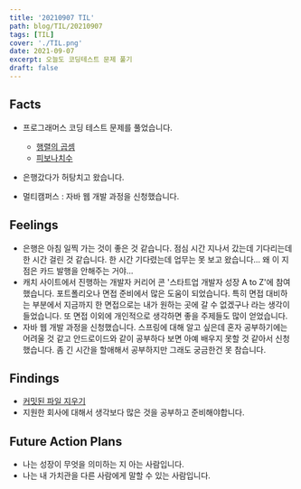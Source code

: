 ```yaml
---
title: '20210907 TIL'
path: blog/TIL/20210907
tags: [TIL]
cover: './TIL.png'
date: 2021-09-07
excerpt: 오늘도 코딩테스트 문제 풀기
draft: false
---
```


## Facts

- 프로그래머스 코딩 테스트 문제를 풀었습니다.

  - [행렬의 곱셈](https://hyejineee.github.io/blog/daily-matrix-multiplication)
  - [피보나치수](https://hyejineee.github.io/blog/daily-janden-case-string)

- 은행갔다가 허탕치고 왔습니다.

- 멀티캠퍼스 : 자바 웹 개발 과정을 신청했습니다.

## Feelings

- 은행은 아침 일찍 가는 것이 좋은 것 같습니다. 점심 시간 지나서 갔는데 기다리는데 한 시간 걸린 것 같습니다. 한 시간 기다렸는데 업무는 못 보고 왔습니다... 왜 이 지점은 카드 발행을 안해주는 거야...
- 캐치 사이트에서 진행하는 개발자 커리어 콘 '스타트업 개발자 성장 A to Z'에 참여했습니다. 포트폴리오나 면접 준비에서 많은 도움이 되었습니다. 특히 면접 대비하는 부분에서 지금까지 한 면접으로는 내가 원하는 곳에 갈 수 없겠구나 라는 생각이 들었습니다. 또 면접 이외에 개인적으로 생각하면 좋을 주제들도 많이 얻었습니다.
- 자바 웹 개발 과정을 신청했습니다. 스프링에 대해 알고 싶은데 혼자 공부하기에는 어려울 것 같고 안드로이드와 같이 공부하다 보면 아예 배우지 못할 것 같아서 신청했습니다. 좀 긴 시간을 할애해서 공부하지만 그래도 궁금한건 못 참습니다.

## Findings

- [커밋된 파일 지우기](https://hyejineee.github.io/blog/git-delete-commited-file)
- 지원한 회사에 대해서 생각보다 많은 것을 공부하고 준비해야합니다.

## Future Action Plans

- 나는 성장이 무엇을 의미하는 지 아는 사람입니다.
- 나는 내 가치관을 다른 사람에게 말할 수 있는 사람입니다.
